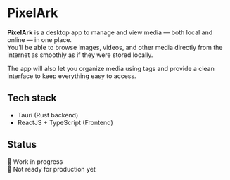# PixelArk

**PixelArk** is a desktop app to manage and view media — both local and online — in one place.  
You’ll be able to browse images, videos, and other media directly from the internet as smoothly as if they were stored locally.

The app will also let you organize media using tags and provide a clean interface to keep everything easy to access.

## Tech stack

- Tauri (Rust backend)  
- ReactJS + TypeScript (Frontend)

## Status

🚧 Work in progress  
🧪 Not ready for production yet
